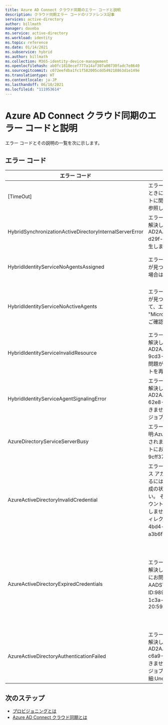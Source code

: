 ```yaml
---
title: Azure AD Connect クラウド同期のエラー コードと説明
description: クラウド同期エラー コードのリファレンス記事
services: active-directory
author: billmath
manager: daveba
ms.service: active-directory
ms.workload: identity
ms.topic: reference
ms.date: 01/14/2021
ms.subservice: hybrid
ms.author: billmath
ms.collection: M365-identity-device-management
ms.openlocfilehash: ab0fc1818ecef777a14af307a00730fadc7e8640
ms.sourcegitcommit: c072eefdba1fc1f582005cdd549218863d1e149e
ms.translationtype: HT
ms.contentlocale: ja-JP
ms.lasthandoff: 06/10/2021
ms.locfileid: "111953614"
---
```

# <a name="azure-ad-connect-cloud-sync-error-codes-and-descriptions"></a>Azure AD Connect クラウド同期のエラー コードと説明
エラー コードとその説明の一覧を次に示します。


## <a name="error-codes"></a>エラー コード

|エラー コード|詳細|シナリオ|解像度|
|-----|-----|-----|-----|
|[TimeOut]|エラー メッセージ:オンプレミスのエージェントにアクセスして構成を同期するときに、要求タイムアウト エラーが検出されました。 クラウド同期エージェントに関連するその他の問題については、トラブルシューティング ガイダンスを参照してください。|HIS への要求がタイムアウトになりました。現在のタイムアウト値は 10 分です。|[トラブルシューティング ガイダンス](how-to-troubleshoot.md)を参照してください。|
|HybridSynchronizationActiveDirectoryInternalServerError|エラー メッセージ:この時点で、この要求を処理できませんでした。 この問題が解決しない場合は、サポートに連絡し、次のジョブ ID を提供してください。AD2AADProvisioning.30b500eaf9c643b2b78804e80c1421fe.5c291d3c-d29f-4570-9d6b-f0c2fa3d5926. 追加情報:HTTP 要求の処理中に例外が発生しました。 |検索要求に対して SCIM 要求で受信したパラメーターを処理できませんでした。|詳細については、この例外の 'Response' プロパティによって返される HTTP 応答を参照してください。|
|HybridIdentityServiceNoAgentsAssigned|エラー メッセージ:同期しようとしているドメインでアクティブなエージェントが見つかりません。エージェントが削除されているかをご確認ください。 その場合は、エージェントを再インストールします。|実行中のエージェントはありません。 エージェントが削除された可能性があります。 新しいエージェントを登録します。|この場合、ポータルでドメインに割り当てられているエージェントは表示されません。|
|HybridIdentityServiceNoActiveAgents|エラー メッセージ:同期しようとしているドメインでアクティブなエージェントが見つかりません。エージェントがインストールされているサーバーに移動して、エージェントが実行されているかどうかを確認し、[サービス] で "Microsoft Azure AD クラウド同期エージェント" が実行されているかどうかをご確認ください。|エージェントが ServiceBus エンドポイントをリッスンしていません。 [エージェントは、Service Bus への接続を許可しないファイアウォールの内側にあります。](../app-proxy/application-proxy-configure-connectors-with-proxy-servers.md#use-the-outbound-proxy-server)|
|HybridIdentityServiceInvalidResource|エラー メッセージ:この時点で、この要求を処理できませんでした。 この問題が解決しない場合は、サポートに連絡し、次のジョブ ID を提供してください。AD2AADProvisioning.3a2a0d8418f34f54a03da5b70b1f7b0c.d583d090-9cd3-4d0a-aee6-8d666658c3e9. 追加情報:クラウド同期のセットアップに問題があるようです。 オンプレミスの AD ドメインにクラウド同期エージェントを再登録し、Azure portal から構成を再起動してください。|アクセス先のエージェントが HIS によって認識されるように、リソース名を設定する必要があります。|オンプレミスの AD ドメインにクラウド同期エージェントを再登録し、Azure portal から構成を再起動してください。|
|HybridIdentityServiceAgentSignalingError|エラー メッセージ:この時点で、この要求を処理できませんでした。 この問題が解決しない場合は、サポートに連絡し、次のジョブ ID を提供してください。AD2AADProvisioning.92d2e8750f37407fa2301c9e52ad7e9b.efb835ef-62e8-42e3-b495-18d5272eb3f9. 追加情報:この時点で、この要求を処理できませんでした。 この問題が解決しない場合は、(構成の状態ウィンドウから) ジョブ ID を使用してサポートにお問い合わせください。|Service Bus からエージェントにメッセージを送信できません。 Service Bus が停止しているか、エージェントが応答していない可能性があります。|この問題が解決しない場合は、(構成の状態ウィンドウから) ジョブ ID を使用してサポートにお問い合わせください。|
|AzureDirectoryServiceServerBusy|エラー メッセージ:エラーが発生しました。 Error Code:81。 エラーの説明:Azure Active Directory は現在ビジー状態です。 この操作は自動的に再試行されます。 24 時間を超えてこの問題が解決しない場合は、テクニカル サポートにお問い合わせください。 追跡 ID:8a4ab3b5-3664-4278-ab64-9cff37fd3f4f サーバー名:|Azure Active Directory は現在ビジー状態です。|24 時間を超えてこの問題が解決しない場合は、テクニカル サポートにお問い合わせください。|
|AzureActiveDirectoryInvalidCredential|エラー メッセージ:Azure AD Connect クラウド同期の実行に使用されるサービス アカウントに問題が見つかりました。クラウド サービス アカウントを修復するには、[こちら](./how-to-troubleshoot.md)の手順に従ってください。 このエラーが解決しない場合は、(構成の状態ウィンドウから) ジョブ ID を使用してサポートにお問い合わせください。 その他のエラーの詳細:CredentialsInvalid AADSTS50034:ユーザー アカウント {EmailHidden} が skydrive365.onmicrosoft.com ディレクトリに存在しません。 このアプリケーションにサインインするには、そのアカウントがディレクトリに追加されている必要があります。 トレース ID:14b63033-3bc9-4bd4-b871-5eb4b3500200 関連付け ID:57d93ed1-be4d-483c-997c-a3b6f03deb00 タイムスタンプ:2021-01-12 21:08:29Z |このエラーは、同期サービス アカウント ADToAADSyncServiceAccount がテナントに存在しない場合にスローされます。 アカウントが誤って削除されたことが原因である可能性があります。|[Repair-AADCloudSyncToolsAccount](reference-powershell.md#repair-aadcloudsynctoolsaccount) を使用して、サービス アカウントを修復します。|
|AzureActiveDirectoryExpiredCredentials|エラー メッセージ:この時点で、この要求を処理できませんでした。 この問題が解決しない場合は、(構成の状態ウィンドウから) ジョブ ID を使用してサポートにお問い合わせください。 その他のエラーの詳細:CredentialsExpired AADSTS50055:パスワードの有効期限が切れています。 トレース ID:989b1841-dbe5-49c9-ab6c-9aa25f7b0e00 関連付け ID:1c69b196-1c3a-4381-9187-c84747807155 タイムスタンプ:2021-01-12 20:59:31Z | 応答状態コードは成功を示していません:401 (未承認)。<br> AAD 同期サービス アカウントの資格情報の有効期限が切れています。|クラウド サービス アカウントを修復するには、 https://go.microsoft.com/fwlink/?linkid=2150988 の手順に従ってください。 このエラーが解決しない場合は、(構成の状態ウィンドウから) ジョブ ID を使用してサポートにお問い合わせください。  その他のエラーの詳細:管理 Azure Active Directory テナントの資格情報が、期限切れになった OAuth トークンと交換されました。|
|AzureActiveDirectoryAuthenticationFailed|エラー メッセージ:この時点で、この要求を処理できませんでした。 この問題が解決しない場合は、サポートに連絡し、次のジョブ ID を提供してください。AD2AADProvisioning.60b943e88f234db2b887f8cb91dee87c.707be0d2-c6a9-405d-a3b9-de87761dc3ac. 追加情報:この時点で、この要求を処理できませんでした。 この問題が解決しない場合は、(構成の状態ウィンドウから) ジョブ ID を使用してサポートにお問い合わせください。 その他のエラーの詳細:UnexpectedError.|不明なエラー。|この問題が解決しない場合は、(構成の状態ウィンドウから) ジョブ ID を使用してサポートにお問い合わせください。|

## <a name="next-steps"></a>次のステップ 

- [プロビジョニングとは](what-is-provisioning.md)
- [Azure AD Connect クラウド同期とは](what-is-cloud-sync.md)